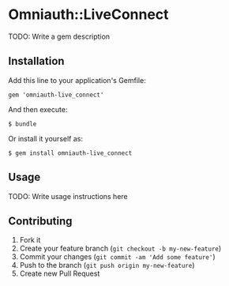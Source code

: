 # Omniauth::LiveConnect

TODO: Write a gem description

## Installation

Add this line to your application's Gemfile:

    gem 'omniauth-live_connect'

And then execute:

    $ bundle

Or install it yourself as:

    $ gem install omniauth-live_connect

## Usage

TODO: Write usage instructions here

## Contributing

1. Fork it
2. Create your feature branch (`git checkout -b my-new-feature`)
3. Commit your changes (`git commit -am 'Add some feature'`)
4. Push to the branch (`git push origin my-new-feature`)
5. Create new Pull Request
